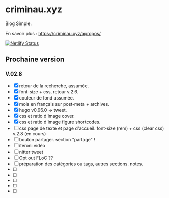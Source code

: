 # criminau.xyz

Blog Simple.

En savoir plus :   <https://criminau.xyz/apropos/>


[![Netlify Status](https://api.netlify.com/api/v1/badges/f6104326-809a-4b92-8914-4a7a34467c5c/deploy-status)](https://app.netlify.com/sites/criminau-site/deploys)


## Prochaine version

### V.02.8

- [X] retour de la recherche, assumée.
- [X] font-size + css, retour v.2.6.
- [X] couleur de fond assumée.
- [X] mois en français sur post-meta + archives.
- [X] hugo v0.96.0 -> tweet.
- [X] css et ratio d'image cover.
- [X] css et ratio d'image figure shortcodes.
- [ ] css page de texte et page d'accueil. font-size (rem) + css (clear css) v.2.8 (en cours)
- [ ] bouton partager. section "partage" !
- [ ] iteroni vidéo
- [ ] nitter tweet
- [ ] Opt out FLoC ??
- [ ] préparation des catégories ou tags, autres sections. notes.
- [ ] 
- [ ] 
- [ ]
- [ ]
- [ ]

